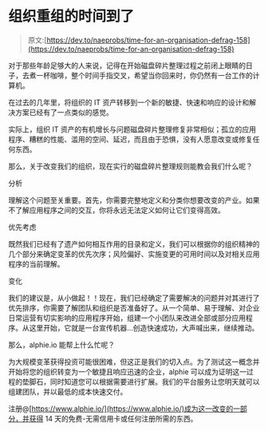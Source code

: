 # 组织重组的时间到了

> 原文:[https://dev.to/naeprobs/time-for-an-organisation-defrag-158](https://dev.to/naeprobs/time-for-an-organisation-defrag-158)

对于那些年龄足够大的人来说，记得在开始磁盘碎片整理过程之前闭上眼睛的日子，去煮一杯咖啡，整个时间手指交叉，希望当你回来时，你仍然有一台工作的计算机。

在过去的几年里，将组织的 IT 资产转移到一个新的敏捷、快速和响应的设计和解决方案已经有了一点类似的感觉。

实际上，组织 IT 资产的有机增长与问题磁盘碎片整理修复非常相似；孤立的应用程序、糟糕的性能、滥用的空间、延迟，而且由于恐惧，没有人愿意改变或修复任何东西。

那么，关于改变我们的组织，现在实行的磁盘碎片整理规则能教会我们什么呢？

分析

理解这个问题至关重要。首先，你需要完整地定义和分类你想要改变的产业。如果不了解应用程序之间的交互，你将永远无法定义如何让它们变得高效。

优先考虑

既然我们已经有了遗产如何相互作用的目录和定义，我们可以根据你的组织精神的几个部分来确定变革的优先次序；风险偏好、实施变更的可用时间以及对相关应用程序的当前理解。

变化

我们的建议是，从小做起！！现在，我们已经确定了需要解决的问题并对其进行了优先排序，你需要了解团队和组织是否准备好了。从一个简单、易于理解、对企业日常运营有切实影响的应用程序开始，组建一个小团队来改进全部或部分应用程序。从这里开始，它就是一台宣传机器...创造快速成功，大声喊出来，继续推动。

那么，alphie.io 能帮上什么忙呢？

为大规模变革获得投资可能很困难，但这正是我们的切入点。为了测试这一概念并开始将您的组织转变为一个敏捷且响应迅速的企业，alphie 可以成为证明这一过程的垫脚石，同时知道您可以根据需要进行扩展。我们的平台服务让您明天就可以组建团队，并以最低的成本快速交付。

注册@[https://www.alphie.io/](https://www.alphie.io/)成为这一改变的一部分，并获得 14 天的免费-无需信用卡或任何注册所需的东西。